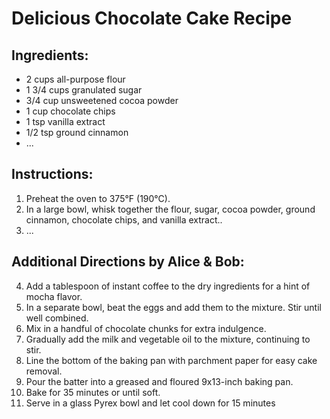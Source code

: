# Delicious Chocolate Cake Recipe

## Ingredients:
- 2 cups all-purpose flour
- 1 3/4 cups granulated sugar
- 3/4 cup unsweetened cocoa powder
- 1 cup chocolate chips
- 1 tsp vanilla extract
- 1/2 tsp ground cinnamon
- ...

## Instructions:
1. Preheat the oven to 375°F (190°C).
2. In a large bowl, whisk together the flour, sugar, cocoa powder, ground cinnamon, chocolate chips, and vanilla extract..
3. ...

## Additional Directions by Alice & Bob:
4. Add a tablespoon of instant coffee to the dry ingredients for a hint of mocha flavor.
5. In a separate bowl, beat the eggs and add them to the mixture. Stir until well combined.
6. Mix in a handful of chocolate chunks for extra indulgence.
7. Gradually add the milk and vegetable oil to the mixture, continuing to stir.
8. Line the bottom of the baking pan with parchment paper for easy cake removal.
9. Pour the batter into a greased and floured 9x13-inch baking pan.
10. Bake for 35 minutes or until soft. 
11. Serve in a glass Pyrex bowl and let cool down for 15 minutes




